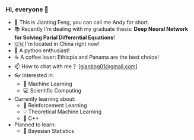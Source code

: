 ### Hi, everyone :wave:

- :telescope: This is Jianting Feng, you can call me Andy for short. 
- :books: Recently I'm dealing with my graduate thesis: **Deep Neural Network for Solving Parial Differential Equations**!
- :cn: I'm located in China right now!
- :snake: A python enthusiast!
- :coffee: A coffee lover: Ethiopia and Panama are the best choice!
- :mailbox: How to chat with me？ [gianting01@gmail.com]
- :eyeglasses: Interested in:
  - :slot_machine: Machine Learning
  - :computer: Scientific Computing
- Currently learning about:
  - :slot_machine: Reinforcement Learning
  - :bulb: Theoretical Machine Learning 
  - :seedling: C++
- Planned to learn:
  - :watermelon: Bayesian Statistics
<!-- - Living with my Beagle dog :dog2:!
- Dream to travel: :jp:, :us:, :uk: and :ca:
 -->
